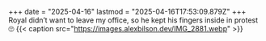 +++
date = "2025-04-16"
lastmod = "2025-04-16T17:53:09.879Z"
+++
Royal didn’t want to leave my office, so he kept his fingers inside in protest 🙄
{{< caption src="https://images.alexbilson.dev/IMG_2881.webp" >}}